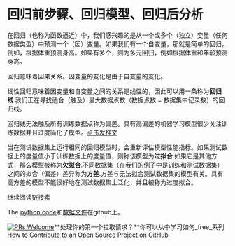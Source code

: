 # 回归前步骤、回归模型、回归后分析

在回归（也称为函数逼近）中，我们感兴趣的是从一个或多个（独立）变量（任何数据类型）中预测一个（因）变量。如果我们有一个自变量，那就是简单的回归，例如，根据体重预测身高。如果有多个，则为多元回归，例如根据体重和年龄预测身高。

回归意味着因果关系。因变量的变化是由于自变量的变化。

线性回归意味着因变量和自变量之间的关系是线性的，因此可以用一条称为**回归线**.我们正在寻找适合（触及）最大数据点数（数据点数 = 数据集中记录数）的回归线。

回归线无法触及所有训练数据点称为偏差。具有高偏差的机器学习模型很少关注训练数据并且过度简化了模型。[点击发推文](https://clicktotweet.com/6Rcfz)

当在测试数据集上运行相同的回归模型时，会重新评估模型性能指标。如果测试数据上的度量值小于训练数据上的度量值，则称该模型为**过拟合**.如果它是其他方式，那么模型被称为**欠拟合**.不同数据集（在我们的例子中是训练和测试数据集）之间的拟合（偏差）差异称为**方差**.方差与无法拟合测试数据集的模型有关。具有高方差的模型不能很好地在测试数据集上泛化，并且被称为过度拟合。

继续阅读[链接素](https://www.linkedin.com/pulse/simple-linear-regression-overview-nitin-malik/)

The [python code](https://github.com/drnitinmalik/simple-linear-regression/blob/main/predict-GPA-from-SAT.py)和[数据文件](https://github.com/drnitinmalik/simple-linear-regression/blob/main/SAT-GPA.csv)在github上。

[![PRs Welcome](https://img.shields.io/badge/PRs-welcome-brightgreen.svg?style=flat-square)](https://makeapullrequest.com)**处理你的第一个拉取请求？**你可以从中学习如何_free_系列[How to Contribute to an Open Source Project on GitHub](https://kcd.im/pull-request)
